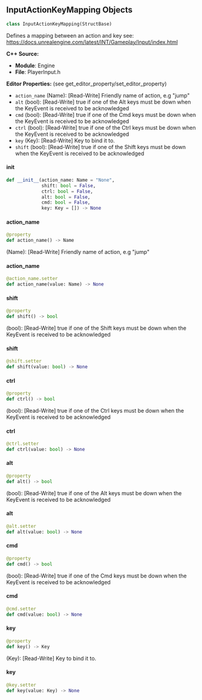 ## InputActionKeyMapping Objects

```python
class InputActionKeyMapping(StructBase)
```

Defines a mapping between an action and key
see: https://docs.unrealengine.com/latest/INT/Gameplay/Input/index.html

**C++ Source:**

- **Module**: Engine
- **File**: PlayerInput.h

**Editor Properties:** (see get_editor_property/set_editor_property)

- ``action_name`` (Name):  [Read-Write] Friendly name of action, e.g "jump"
- ``alt`` (bool):  [Read-Write] true if one of the Alt keys must be down when the KeyEvent is received to be acknowledged
- ``cmd`` (bool):  [Read-Write] true if one of the Cmd keys must be down when the KeyEvent is received to be acknowledged
- ``ctrl`` (bool):  [Read-Write] true if one of the Ctrl keys must be down when the KeyEvent is received to be acknowledged
- ``key`` (Key):  [Read-Write] Key to bind it to.
- ``shift`` (bool):  [Read-Write] true if one of the Shift keys must be down when the KeyEvent is received to be acknowledged

<a id="unreal.InputActionKeyMapping.__init__"></a>

#### __init__

```python
def __init__(action_name: Name = "None",
             shift: bool = False,
             ctrl: bool = False,
             alt: bool = False,
             cmd: bool = False,
             key: Key = []) -> None
```

<a id="unreal.InputActionKeyMapping.action_name"></a>

#### action_name

```python
@property
def action_name() -> Name
```

(Name):  [Read-Write] Friendly name of action, e.g "jump"

<a id="unreal.InputActionKeyMapping.action_name"></a>

#### action_name

```python
@action_name.setter
def action_name(value: Name) -> None
```

<a id="unreal.InputActionKeyMapping.shift"></a>

#### shift

```python
@property
def shift() -> bool
```

(bool):  [Read-Write] true if one of the Shift keys must be down when the KeyEvent is received to be acknowledged

<a id="unreal.InputActionKeyMapping.shift"></a>

#### shift

```python
@shift.setter
def shift(value: bool) -> None
```

<a id="unreal.InputActionKeyMapping.ctrl"></a>

#### ctrl

```python
@property
def ctrl() -> bool
```

(bool):  [Read-Write] true if one of the Ctrl keys must be down when the KeyEvent is received to be acknowledged

<a id="unreal.InputActionKeyMapping.ctrl"></a>

#### ctrl

```python
@ctrl.setter
def ctrl(value: bool) -> None
```

<a id="unreal.InputActionKeyMapping.alt"></a>

#### alt

```python
@property
def alt() -> bool
```

(bool):  [Read-Write] true if one of the Alt keys must be down when the KeyEvent is received to be acknowledged

<a id="unreal.InputActionKeyMapping.alt"></a>

#### alt

```python
@alt.setter
def alt(value: bool) -> None
```

<a id="unreal.InputActionKeyMapping.cmd"></a>

#### cmd

```python
@property
def cmd() -> bool
```

(bool):  [Read-Write] true if one of the Cmd keys must be down when the KeyEvent is received to be acknowledged

<a id="unreal.InputActionKeyMapping.cmd"></a>

#### cmd

```python
@cmd.setter
def cmd(value: bool) -> None
```

<a id="unreal.InputActionKeyMapping.key"></a>

#### key

```python
@property
def key() -> Key
```

(Key):  [Read-Write] Key to bind it to.

<a id="unreal.InputActionKeyMapping.key"></a>

#### key

```python
@key.setter
def key(value: Key) -> None
```

<a id="unreal.InputAxisKeyMapping"></a>